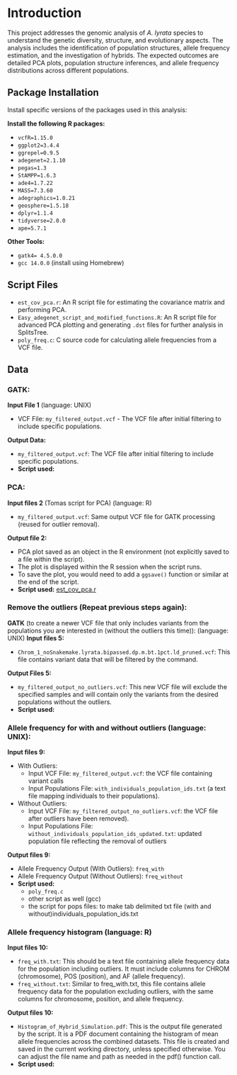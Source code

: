 # Introduction

This project addresses the genomic analysis of *A. lyrata* species to understand the genetic diversity, structure, and evolutionary aspects. The analysis includes the identification of population structures, allele frequency estimation, and the investigation of hybrids. The expected outcomes are detailed PCA plots, population structure inferences, and allele frequency distributions across different populations.

## Package Installation

Install specific versions of the packages used in this analysis:

**Install the following R packages:**
- `vcfR=1.15.0`
- `ggplot2=3.4.4`
- `ggrepel=0.9.5`
- `adegenet=2.1.10`
- `pegas=1.3`
- `StAMPP=1.6.3`
- `ade4=1.7.22`
- `MASS=7.3.60`
- `adegraphics=1.0.21`
- `geosphere=1.5.18`
- `dplyr=1.1.4`
- `tidyverse=2.0.0`
- `ape=5.7.1`

**Other Tools:**
- `gatk4= 4.5.0.0`
- `gcc 14.0.0` (install using Homebrew)

## Script Files

- `est_cov_pca.r`: An R script file for estimating the covariance matrix and performing PCA.
- `Easy_adegenet_script_and_modified_functions.R`: An R script file for advanced PCA plotting and generating `.dst` files for further analysis in SplitsTree.
- `poly_freq.c`: C source code for calculating allele frequencies from a VCF file.

## Data

### GATK:
**Input File 1** (language: UNIX)
- VCF File: `my_filtered_output.vcf` - The VCF file after initial filtering to include specific populations.

**Output Data:**
- `my_filtered_output.vcf`: The VCF file after initial filtering to include specific populations.
- **Script used:** 

### PCA:
**Input files 2** (Tomas script for PCA) (language: R)
- `my_filtered_output.vcf`: Same output VCF file for GATK processing (reused for outlier removal).

**Output file 2:**
- PCA plot saved as an object in the R environment (not explicitly saved to a file within the script).
- The plot is displayed within the R session when the script runs.
- To save the plot, you would need to add a `ggsave()` function or similar at the end of the script.
- **Script used:** [est_cov_pca.r](https://github.com/thamala/polySV/blob/main/est_cov_pca.r)

### Remove the outliers (Repeat previous steps again):

**GATK** (to create a newer VCF file that only includes variants from the populations you are interested in (without the outliers this time)):
(language: UNIX)
**Input files 5:**
- `Chrom_1_noSnakemake.lyrata.bipassed.dp.m.bt.1pct.ld_pruned.vcf`: This file contains variant data that will be filtered by the command.

**Output Files 5:**
- `my_filtered_output_no_outliers.vcf`: This new VCF file will exclude the specified samples and will contain only the variants from the desired populations without the outliers.
- **Script used:**

### Allele frequency for with and without outliers (language: UNIX):
**Input files 9:**
- With Outliers: 
  - Input VCF File: `my_filtered_output.vcf`: the VCF file containing variant calls
  - Input Populations File: `with_individuals_population_ids.txt` (a text file mapping individuals to their populations).
- Without Outliers:
  - Input VCF File: `my_filtered_output_no_outliers.vcf`: the VCF file after outliers have been removed).
  - Input Populations File: `without_individuals_population_ids_updated.txt`: updated population file reflecting the removal of outliers

**Output files 9:**
- Allele Frequency Output (With Outliers): `freq_with`
- Allele Frequency Output (Without Outliers): `freq_without`
- **Script used:**
  - `poly_freq.c`
  - other script as well (gcc)
  - the script for pops files: to make tab delimited txt file (with and without)individuals_population_ids.txt

### Allele frequency histogram (language: R)

**Input files 10:**
- `freq_with.txt`: This should be a text file containing allele frequency data for the population including outliers. It must include columns for CHROM (chromosome), POS (position), and AF (allele frequency).
- `freq_without.txt`: Similar to freq_with.txt, this file contains allele frequency data for the population excluding outliers, with the same columns for chromosome, position, and allele frequency.

**Output files 10:**
- `Histogram_of_Hybrid_Simulation.pdf`: This is the output file generated by the script. It is a PDF document containing the histogram of mean allele frequencies across the combined datasets. This file is created and saved in the current working directory, unless specified otherwise. You can adjust the file name and path as needed in the pdf() function call.
- **Script used:**



